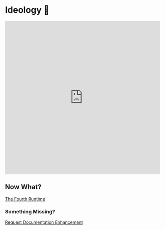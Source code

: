 # Ideology 📖

<iframe width="100%" height="500" src="https://www.youtube.com/embed/cyAjsGmHRLw?si=kpbd1SRNfAfyKdGf" title="YouTube video player" frameborder="0" allow="accelerometer; autoplay; clipboard-write; encrypted-media; gyroscope; picture-in-picture; web-share" referrerpolicy="strict-origin-when-cross-origin" allowfullscreen></iframe>

## Now What?

<div class="grid-buttons">
    <a class="btn" href="{{ '/ideology/the_fourth_runtime/' | url }}">The Fourth Runtime</a>
</div>

### Something Missing?

<div class="grid-buttons">
    <a class="btn" href="https://forms.gle/2ZMtwUxg1egV8sHT8">Request Documentation Enhancement</a>
</div>